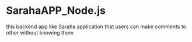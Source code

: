 # SarahaAPP_Node.js
this backend app like Saraha application that users can make comments to other without knowing them
